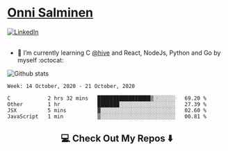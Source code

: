 <h1> <a href="https://osalmine.github.io/cv/">Onni Salminen</a></h1>
<a href="https://www.linkedin.com/in/onni-salminen/" target="_blank"><img src="https://img.shields.io/badge/LinkedIn-%230077B5.svg?&style=flat-square&logo=linkedin&logoColor=white" alt="LinkedIn"></a>
<br />
<br />

- 🌱 I’m currently learning C <a href="https://www.hive.fi/en/">@hive</a> and React, NodeJs, Python and Go by myself :octocat:

![Github stats](https://github-readme-stats.vercel.app/api?username=osalmine&count_private=true&show_icons=true&theme=graywhite&hide=issues,stars)

<!--START_SECTION:waka-->
```text
Week: 14 October, 2020 - 21 October, 2020

C            2 hrs 32 mins   █████████████████▒░░░░░░░   69.20 % 
Other        1 hr            ███████░░░░░░░░░░░░░░░░░░   27.39 % 
JSX          5 mins          ▓░░░░░░░░░░░░░░░░░░░░░░░░   02.60 % 
JavaScript   1 min           ▒░░░░░░░░░░░░░░░░░░░░░░░░   00.81 % 
```
<!--END_SECTION:waka-->

<h2  align="center">💻 Check Out My Repos ⬇️ </h2>
